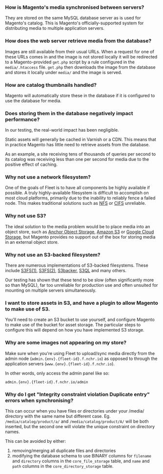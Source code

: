 ### How is Magento's media synchronised between servers?
They are stored on the same MySQL database server as is used for Magento's
catalog. This is Magento's officially-supported system for distributing media to
multiple application servers.



### How does the web server retrieve media from the database?
Images are still available from their usual URLs. When a request for one of
these URLs comes in and the image is not stored locally it will be redirected
to a Magento-provided `get.php` script by a rule configured in the `media/.htaccess` file.
`get.php` then downloads the image from the database and stores it locally under `media/`
and the image is served.


### How are catalog thumbnails handled?
Magento will automatically store these in the database if it is configured to
use the database for media.


### Does storing them in the database negatively impact performance?
In our testing, the real-world impact has been negligible.

Static assets will generally be cached in Varnish or a CDN. This means that in
practice Magento has little need to retrieve assets from the database.

As an example, a site receiving tens of thousands of queries per second to its
catalog was receiving less than one per second for media due to the positive
effect of caching.


### Why not use a network filesystem?
One of the goals of Fleet is to have all components be highly available if
possible. A truly highly-available filesystem is difficult to accomplish on most
cloud platforms, primarily due to the inability to reliably fence a failed node.
This makes traditional solutions such as [NFS](
http://en.wikipedia.org/wiki/Network_File_System) or [CIFS](
http://en.wikipedia.org/wiki/Server_Message_Block) unreliable.


### Why not use S3?
The ideal solution to the media problem would be to place media into an object
store, such as [Anchor Object Storage](
http://www.anchor.com.au/other-services/cloud-storage/), [Amazon S3](
http://aws.amazon.com/s3/) or [Google Cloud Storage](
https://cloud.google.com/storage/), but Magento provides no support out of the
box for storing media in an external object store.

### Why not use an S3-backed filesystem?
There are numerous implementations of S3-backed filesystems. These include
[S3FS(1)](https://code.google.com/p/s3fs/), [S3FS(2)](
https://fedorahosted.org/s3fs/), [S3backer](
http://code.google.com/p/s3backer), [S3QL](
https://bitbucket.org/nikratio/s3ql/overview) and many others.

Our testing has shown that these tend to be slow (often significantly more so
than MySQL), far too unreliable for production use and often unsuited for
mounting on multiple servers simultaneously.

### I want to store assets in S3, and have a plugin to allow Magento to make use of S3.
You'll need to create an S3 bucket to use yourself, and configure Magento to make use of
the bucket for asset storage. The particular steps to configure this will depend on how
you have implemented S3 storage.

### Why are some images not appearing on my store?
Make sure when you're using Fleet to upload/sync media directly from the admin
node (`admin.{env}.{fleet-id}.f.nchr.io`) as opposed to through the application
servers (`www.{env}.{fleet-id}.f.nchr.io`).

In other words, only access the admin panel like so:

`admin.{env}.{fleet-id}.f.nchr.io/admin`

### Why do I get "Integrity constraint violation Duplicate entry" errors when synchronising?
This can occur when you have files or directories under your /media/ directory with the same
name but different case. Eg. `/media/catalog/product/a/` and `/media/catalog/product/A/` will
be both inserted, but the second one will violate the unique constraint on
directory names.

This can be avoided by either:

  1. removing/merging all duplicate files and directories
  1. modifying the database schema to use BINARY columns for `filename` and `directory` columns in the `core_file_storage` table, and `name` and `path` columns in the `core_directory_storage` table.
